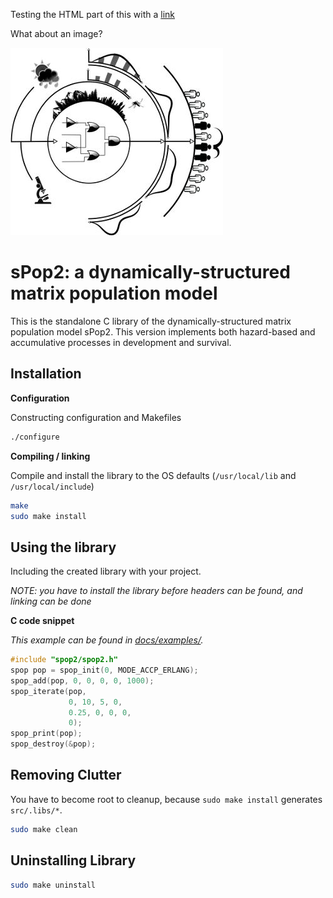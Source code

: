 <p>Testing the HTML part of this with a <a href="https://github.com/kerguler/sPop2" target="_blank">link</a></p>
<p>What about an image?</p>
<p style="align-items: center;"><img width="340" height=300" src="docs/figures/large_scale_PDM.jpg"></img></p>

# sPop2: a dynamically-structured matrix population model

This is the standalone C library of the dynamically-structured matrix population model sPop2.
This version implements both hazard-based and accumulative processes in development and survival.

## Installation

**Configuration**

Constructing configuration and Makefiles

```bash
./configure
```

**Compiling / linking**

Compile and install the library to the OS defaults (`/usr/local/lib` and `/usr/local/include`)

```bash
make
sudo make install
```

## Using the library

Including the created library with your project.

*NOTE: you have to install the library before headers can be found, and linking can be done*

**C code snippet**

*This example can be found in <a href="docs/examples/">docs/examples/</a>.*

```c
#include "spop2/spop2.h"
spop pop = spop_init(0, MODE_ACCP_ERLANG);
spop_add(pop, 0, 0, 0, 0, 1000);
spop_iterate(pop,
             0, 10, 5, 0,
             0.25, 0, 0, 0,
             0);
spop_print(pop);
spop_destroy(&pop);
```

## Removing Clutter

You have to become root to cleanup, because `sudo make install` generates `src/.libs/*`.

```bash
sudo make clean
```

## Uninstalling Library

```bash
sudo make uninstall
```
